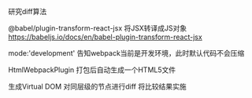研究diff算法

@babel/plugin-transform-react-jsx   将JSX转译成JS对象
https://babeljs.io/docs/en/babel-plugin-transform-react-jsx

mode:'development'  告知webpack当前是开发环境，此时默认代码不会压缩

HtmlWebpackPlugin  打包后自动生成一个HTML5文件

生成Virtual DOM
对同层级的节点进行diff
将比较结果实施